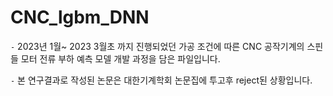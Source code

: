 # CNC_lgbm_DNN

`-` 2023년 1월~ 2023 3월초 까지 진행되었던 가공 조건에 따른 CNC 공작기계의 스핀들 모터 전류 부하 예측 모델 개발 과정을 담은 파일입니다.

`-` 본 연구결과로 작성된 논문은 대한기계학회  논문집에 투고후 reject된 상황입니다.
